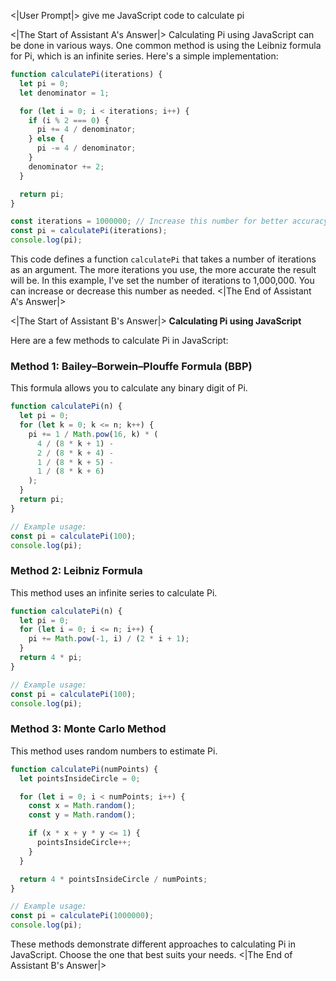 <|User Prompt|>
give me JavaScript code to calculate pi

<|The Start of Assistant A's Answer|>
Calculating Pi using JavaScript can be done in various ways. One common method is using the Leibniz formula for Pi, which is an infinite series. Here's a simple implementation:

```javascript
function calculatePi(iterations) {
  let pi = 0;
  let denominator = 1;

  for (let i = 0; i < iterations; i++) {
    if (i % 2 === 0) {
      pi += 4 / denominator;
    } else {
      pi -= 4 / denominator;
    }
    denominator += 2;
  }

  return pi;
}

const iterations = 1000000; // Increase this number for better accuracy
const pi = calculatePi(iterations);
console.log(pi);
```

This code defines a function `calculatePi` that takes a number of iterations as an argument. The more iterations you use, the more accurate the result will be. In this example, I've set the number of iterations to 1,000,000. You can increase or decrease this number as needed.
<|The End of Assistant A's Answer|>

<|The Start of Assistant B's Answer|>
**Calculating Pi using JavaScript**

Here are a few methods to calculate Pi in JavaScript:

### **Method 1: Bailey–Borwein–Plouffe Formula (BBP)**

This formula allows you to calculate any binary digit of Pi.

```javascript
function calculatePi(n) {
  let pi = 0;
  for (let k = 0; k <= n; k++) {
    pi += 1 / Math.pow(16, k) * (
      4 / (8 * k + 1) -
      2 / (8 * k + 4) -
      1 / (8 * k + 5) -
      1 / (8 * k + 6)
    );
  }
  return pi;
}

// Example usage:
const pi = calculatePi(100);
console.log(pi);
```

### **Method 2: Leibniz Formula**

This method uses an infinite series to calculate Pi.

```javascript
function calculatePi(n) {
  let pi = 0;
  for (let i = 0; i <= n; i++) {
    pi += Math.pow(-1, i) / (2 * i + 1);
  }
  return 4 * pi;
}

// Example usage:
const pi = calculatePi(100);
console.log(pi);
```

### **Method 3: Monte Carlo Method**

This method uses random numbers to estimate Pi.

```javascript
function calculatePi(numPoints) {
  let pointsInsideCircle = 0;

  for (let i = 0; i < numPoints; i++) {
    const x = Math.random();
    const y = Math.random();

    if (x * x + y * y <= 1) {
      pointsInsideCircle++;
    }
  }

  return 4 * pointsInsideCircle / numPoints;
}

// Example usage:
const pi = calculatePi(1000000);
console.log(pi);
```

These methods demonstrate different approaches to calculating Pi in JavaScript. Choose the one that best suits your needs.
<|The End of Assistant B's Answer|>